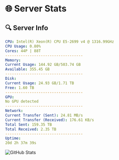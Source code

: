 # 🌐 Server Stats
## 🔍 Server Info
```yaml
CPU: Intel(R) Xeon(R) CPU E5-2699 v4 @ 1316.99GHz
CPU Usage: 0.80%
Cores: 44P | 88T
-----------------------------------
Memory:
Current Usage: 144.92 GB/503.74 GB
Available: 355.45 GB
-----------------------------------
Disk:
Current Usage: 24.93 GB/1.71 TB
Free: 1.60 TB
-----------------------------------
GPU:
No GPU detected
-----------------------------------
Network:
Current Transfer (Sent): 24.81 MB/s
Current Transfer (Received): 176.61 KB/s
Total Sent: 159.35 TB
Total Received: 2.35 TB
-----------------------------------
Uptime:
20d 2h 37m 39s
```
![GitHub Stats](https://img.shields.io/badge/Updated-2025-02-28_01:20:57-blue)